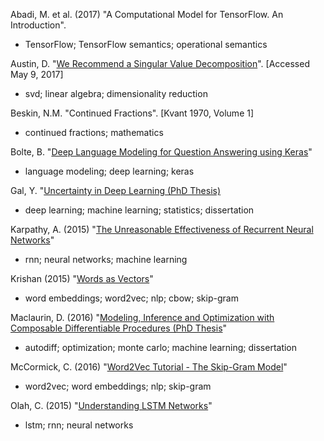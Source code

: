 Abadi, M. et al. (2017) "A Computational Model for TensorFlow. An Introduction".
- TensorFlow; TensorFlow semantics; operational semantics

Austin, D. "[We Recommend a Singular Value Decomposition](http://www.ams.org/samplings/feature-column/fcarc-svd)". [Accessed May 9, 2017]
- svd; linear algebra; dimensionality reduction

Beskin, N.M. "Continued Fractions". [Kvant 1970, Volume 1]
- continued fractions; mathematics

Bolte, B. "[Deep Language Modeling for Question Answering using Keras](http://ben.bolte.cc/blog/2016/language.html)"
- language modeling; deep learning; keras

Gal, Y. "[Uncertainty in Deep Learning (PhD Thesis)](http://www.cs.ox.ac.uk/people/yarin.gal/website/blog_2248.html#thesis)
- deep learning; machine learning; statistics; dissertation

Karpathy, A. (2015) "[The Unreasonable Effectiveness of Recurrent Neural Networks](http://karpathy.github.io/2015/05/21/rnn-effectiveness/)"
- rnn; neural networks; machine learning

Krishan (2015) "[Words as Vectors](https://iksinc.wordpress.com/tag/continuous-bag-of-words-cbow/)"
- word embeddings; word2vec; nlp; cbow; skip-gram

Maclaurin, D. (2016) "[Modeling, Inference and Optimization with Composable Differentiable Procedures (PhD Thesis](https://dougalmaclaurin.com/phd-thesis.pdf)"
- autodiff; optimization; monte carlo; machine learning; dissertation

McCormick, C. (2016) "[Word2Vec Tutorial - The Skip-Gram Model](http://mccormickml.com/2016/04/19/word2vec-tutorial-the-skip-gram-model/)"
- word2vec; word embeddings; nlp; skip-gram

Olah, C. (2015) "[Understanding LSTM Networks](http://colah.github.io/posts/2015-08-Understanding-LSTMs/)"
- lstm; rnn; neural networks
